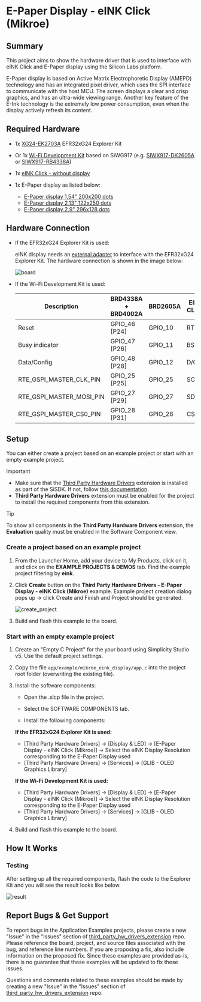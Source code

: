 # E-Paper Display - eINK Click (Mikroe) #

## Summary ##

This project aims to show the hardware driver that is used to interface with eINK Click and E-Paper display using the Silicon Labs platform.

E-Paper display is based on Active Matrix Electrophoretic Display (AMEPD) technology and has an integrated pixel driver, which uses the SPI interface to communicate with the host MCU. The screen displays a clear and crisp graphics, and has an ultra-wide viewing range. Another key feature of the E-Ink technology is the extremely low power consumption, even when the display actively refresh its content.

## Required Hardware ##

- 1x [XG24-EK2703A](https://www.silabs.com/development-tools/wireless/efr32xg24-explorer-kit) EFR32xG24 Explorer Kit

- Or 1x [Wi-Fi Development Kit](https://www.silabs.com/development-tools/wireless/wi-fi) based on SiWG917 (e.g. [SIWX917-DK2605A](https://www.silabs.com/development-tools/wireless/wi-fi/siwx917-dk2605a-wifi-6-bluetooth-le-soc-dev-kit) or [SIWX917-RB4338A](https://www.silabs.com/development-tools/wireless/wi-fi/siwx917-rb4338a-wifi-6-bluetooth-le-soc-radio-board))

- 1x [eINK Click - without display](https://www.mikroe.com/eink-click-without-display)

- 1x E-Paper display as listed below:
  - [E-Paper display 1,54" 200x200 dots](https://www.mikroe.com/e-paper-display-154-200x200-dots)
  - [E-Paper display 2,13" 122x250 dots](https://www.mikroe.com/e-paper-display-213-122x250-dots)
  - [E-Paper display 2,9" 296x128 dots](https://www.mikroe.com/e-paper-display-29-inches)

## Hardware Connection ##

- If the EFR32xG24 Explorer Kit is used:

  eINK display needs an [external adapter](https://www.mikroe.com/eink-click-without-display) to interface with the EFR32xG24 Explorer Kit. The hardware connection is shown in the image below:

  ![board](image/hardware_connection.png)

- If the Wi-Fi Development Kit is used:

  | Description  | BRD4338A + BRD4002A | BRD2605A     | EINK CLICK |
  | -------------------------| ---------------| --------------------| -------------------|
  | Reset                    | GPIO_46 [P24]       | GPIO_10        | RTS                |
  | Busy indicator           | GPIO_47 [P26]       | GPIO_11        | BSY                |
  | Data/Config              | GPIO_48 [P28]       | GPIO_12        | D/C                |
  | RTE_GSPI_MASTER_CLK_PIN  | GPIO_25 [P25]       | GPIO_25        | SCK                |
  | RTE_GSPI_MASTER_MOSI_PIN | GPIO_27 [P29]       | GPIO_27        | SDI                |
  | RTE_GSPI_MASTER_CS0_PIN  | GPIO_28 [P31]       | GPIO_28        | CS                 |

## Setup ##

You can either create a project based on an example project or start with an empty example project.

> [!IMPORTANT]
> - Make sure that the [Third Party Hardware Drivers](https://github.com/SiliconLabsSoftware/third_party_hw_drivers_extension) extension is installed as part of the SiSDK. If not, follow [this documentation](https://github.com/SiliconLabsSoftware/third_party_hw_drivers_extension/blob/master/README.md#how-to-add-to-simplicity-studio-ide).
> - **Third Party Hardware Drivers** extension must be enabled for the project to install the required components from this extension.

> [!TIP]
> To show all components in the **Third Party Hardware Drivers** extension, the **Evaluation** quality must be enabled in the Software Component view.

### Create a project based on an example project ###

1. From the Launcher Home, add your device to My Products, click on it, and click on the **EXAMPLE PROJECTS & DEMOS** tab. Find the example project filtering by **eink**.

2. Click **Create** button on the **Third Party Hardware Drivers - E-Paper Display - eINK Click (Mikroe)** example. Example project creation dialog pops up -> click Create and Finish and Project should be generated.

    ![create_project](image/create_example.png)

3. Build and flash this example to the board.

### Start with an empty example project ###

1. Create an "Empty C Project" for the your board using Simplicity Studio v5. Use the default project settings.

2. Copy the file `app/example/mikroe_eink_display/app.c` into the project root folder (overwriting the existing file).

3. Install the software components:

    - Open the .slcp file in the project.

    - Select the SOFTWARE COMPONENTS tab.

    - Install the following components:

    **If the EFR32xG24 Explorer Kit is used:**

      - [Third Party Hardware Drivers] → [Display & LED] → [E-Paper Display - eINK Click (Mikroe)] → Select the eINK Display Resolution corresponding to the E-Paper Display used
      - [Third Party Hardware Drivers] → [Services] → [GLIB - OLED Graphics Library]

    **If the Wi-Fi Development Kit is used:**

      - [Third Party Hardware Drivers] → [Display & LED] → [E-Paper Display - eINK Click (Mikroe)] → Select the eINK Display Resolution corresponding to the E-Paper Display used
      - [Third Party Hardware Drivers] → [Services] → [GLIB - OLED Graphics Library]

4. Build and flash this example to the board.

## How It Works ##

### Testing ###

After setting up all the required components, flash the code to the Explorer Kit and you will see the result looks like below.

![result](image/result.png)

## Report Bugs & Get Support ##

To report bugs in the Application Examples projects, please create a new "Issue" in the "Issues" section of [third_party_hw_drivers_extension](https://github.com/SiliconLabsSoftware/third_party_hw_drivers_extension) repo. Please reference the board, project, and source files associated with the bug, and reference line numbers. If you are proposing a fix, also include information on the proposed fix. Since these examples are provided as-is, there is no guarantee that these examples will be updated to fix these issues.

Questions and comments related to these examples should be made by creating a new "Issue" in the "Issues" section of [third_party_hw_drivers_extension](https://github.com/SiliconLabsSoftware/third_party_hw_drivers_extension) repo.
